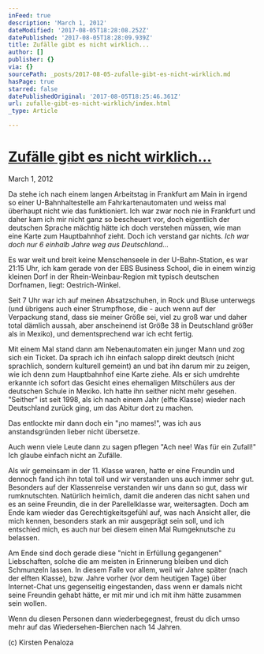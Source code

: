 ```yaml
---
inFeed: true
description: 'March 1, 2012'
dateModified: '2017-08-05T18:28:08.252Z'
datePublished: '2017-08-05T18:28:09.939Z'
title: Zufälle gibt es nicht wirklich...
author: []
publisher: {}
via: {}
sourcePath: _posts/2017-08-05-zufalle-gibt-es-nicht-wirklich.md
hasPage: true
starred: false
datePublishedOriginal: '2017-08-05T18:25:46.361Z'
url: zufalle-gibt-es-nicht-wirklich/index.html
_type: Article

---
```

# **[Zufälle gibt es nicht wirklich...][0]**

March 1, 2012

Da stehe ich nach einem langen Arbeitstag in Frankfurt am Main in irgend so einer U-Bahnhaltestelle am Fahrkartenautomaten und weiss mal überhaupt nicht wie das funktioniert. Ich war zwar noch nie in Frankfurt und daher kam ich mir nicht ganz so bescheuert vor, doch eigentlich der deutschen Sprache mächtig hätte ich doch verstehen müssen, wie man eine Karte zum Hauptbahnhof zieht. Doch ich verstand gar nichts. _Ich war doch nur 6 einhalb Jahre weg aus Deutschland..._

Es war weit und breit keine Menschenseele in der U-Bahn-Station, es war 21:15 Uhr, ich kam gerade von der EBS Business School, die in einem winzig kleinen Dorf in der Rhein-Weinbau-Region mit typisch deutschen Dorfnamen, liegt: Oestrich-Winkel.

Seit 7 Uhr war ich auf meinen Absatzschuhen, in Rock und Bluse unterwegs (und übrigens auch einer Strumpfhose, die - auch wenn auf der Verpackung stand, dass sie meiner Größe sei, viel zu groß war und daher total dämlich aussah, aber anscheinend ist Größe 38 in Deutschland größer als in Mexiko), und dementsprechend war ich echt fertig.

Mit einem Mal stand dann am Nebenautomaten ein junger Mann und zog sich ein Ticket. Da sprach ich ihn einfach salopp direkt deutsch (nicht sprachlich, sondern kulturell gemeint) an und bat ihn darum mir zu zeigen, wie ich denn zum Hauptbahnhof eine Karte ziehe. Als er sich umdrehte erkannte ich sofort das Gesicht eines ehemaligen Mitschülers aus der deutschen Schule in Mexiko. Ich hatte ihn seither nicht mehr gesehen. "Seither" ist seit 1998, als ich nach einem Jahr (elfte Klasse) wieder nach Deutschland zurück ging, um das Abitur dort zu machen.

Das entlockte mir dann doch ein "¡no mames!", was ich aus anstandsgründen lieber nicht übersetze.

Auch wenn viele Leute dann zu sagen pflegen "Ach nee! Was für ein Zufall!" Ich glaube einfach nicht an Zufälle.

Als wir gemeinsam in der 11\. Klasse waren, hatte er eine Freundin und dennoch fand ich ihn total toll und wir verstanden uns auch immer sehr gut. Besonders auf der Klassenreise verstanden wir uns dann so gut, dass wir rumknutschten. Natürlich heimlich, damit die anderen das nicht sahen und es an seine Freundin, die in der Parellelklasse war, weitersagten. Doch am Ende kam wieder das Gerechtigkeitsgefühl auf, was nach Ansicht aller, die mich kennen, besonders stark an mir ausgeprägt sein soll, und ich entschied mich, es auch nur bei diesem einen Mal Rumgeknutsche zu belassen.

Am Ende sind doch gerade diese "nicht in Erfüllung gegangenen" Liebschaften, solche die am meisten in Erinnerung bleiben und dich Schmunzeln lassen. In diesem Falle vor allem, weil wir Jahre später (nach der elften Klasse), bzw. Jahre vorher (vor dem heutigen Tage) über Internet-Chat uns gegenseitig eingestanden, dass wenn er damals nicht seine Freundin gehabt hätte, er mit mir und ich mit ihm hätte zusammen sein wollen.

Wenn du diesen Personen dann wiederbegegnest, freust du dich umso mehr auf das Wiedersehen-Bierchen nach 14 Jahren.

(c) Kirsten Penaloza

[0]: https://kirstenpenaloza.squarespace.com/deutsch-blah/2014/4/3/zuflle-gibt-es-nicht-wirklich